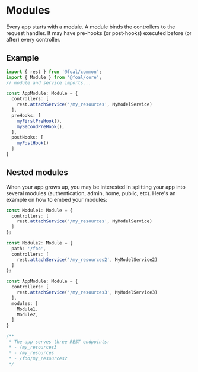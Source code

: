 # Modules

Every app starts with a module. A module binds the controllers to the request handler. It may have pre-hooks (or post-hooks) executed before (or after) every controller.

## Example

```typescript
import { rest } from '@foal/common';
import { Module } from '@foal/core';
// module and service imports...

const AppModule: Module = {
  controllers: [
    rest.attachService('/my_resources', MyModelService)
  ],
  preHooks: [
    myFirstPreHook(),
    mySecondPreHook(),
  ],
  postHooks: [
    myPostHook()
  ]
}
```

## Nested modules

When your app grows up, you may be interested in splitting your app into several modules (authentication, admin, home, public, etc). Here's an example on how to embed your modules:

```typescript
const Module1: Module = {
  controllers: [
    rest.attachService('/my_resources', MyModelService)
  ]
};

const Module2: Module = {
  path: '/foo',
  controllers: [
    rest.attachService('/my_resources2', MyModelService2)
  ]
};

const AppModule: Module = {
  controllers: [
    rest.attachService('/my_resources3', MyModelService3)
  ],
  modules: [
    Module1,
    Module2,
  ]
}

/**
 * The app serves three REST endpoints:
 * - /my_resources3
 * - /my_resources
 * - /foo/my_resources2
 */
```
